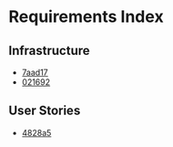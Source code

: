 # Requirements Index

## Infrastructure
- [7aad17](infrastructure/7aad17.md)
- [021692](infrastructure/021692.md)

## User Stories
- [4828a5](user-stories/4828a5.md)
